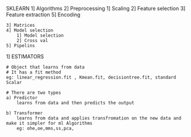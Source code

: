 SKLEARN
	1] Algorithms
	2] Preprocessing 
		1] Scaling
		2] Feature selection
		3] Feature extraction
		5] Encoding

	3] Matrices
	4] Model selection
		1] Model selection
		2] Cross val
	5] Pipelins




 1] ESTIMATORS
 	
	# Object that learns from data
	# It has a fit method
	eg: linear_regression.fit , Kmean.fit, decisiontree.fit, standard Scalar

	# There are two types
	a) Predictor
		learns from data and then predicts the output

	b) Transformer
		learns from data and applies transfromation on the new data and make it simpler for ml Algorithms
		eg: ohe,oe,mms,ss,pca,

